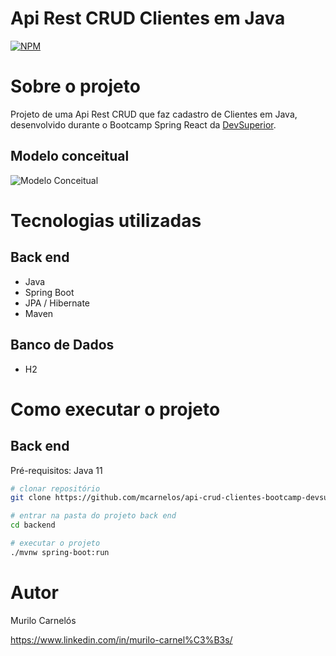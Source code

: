 # Api Rest CRUD Clientes em Java 
[![NPM](https://img.shields.io/npm/l/react)](https://github.com/mcarnelos/api-crud-clientes-bootcamp-devsuperior/blob/master/LICENSE) 

# Sobre o projeto

Projeto de uma Api Rest CRUD que faz cadastro de Clientes em Java, desenvolvido durante o Bootcamp Spring React da [DevSuperior](https://devsuperior.com "Site da DevSuperior").

## Modelo conceitual
![Modelo Conceitual](https://github.com/mcarnelos/assets/blob/master/crud/modelo%20conceitual.png)

# Tecnologias utilizadas
## Back end
- Java
- Spring Boot
- JPA / Hibernate
- Maven

## Banco de Dados 
- H2

# Como executar o projeto

## Back end
Pré-requisitos: Java 11

```bash
# clonar repositório
git clone https://github.com/mcarnelos/api-crud-clientes-bootcamp-devsuperior

# entrar na pasta do projeto back end
cd backend

# executar o projeto
./mvnw spring-boot:run
```

# Autor

Murilo Carnelós

https://www.linkedin.com/in/murilo-carnel%C3%B3s/
